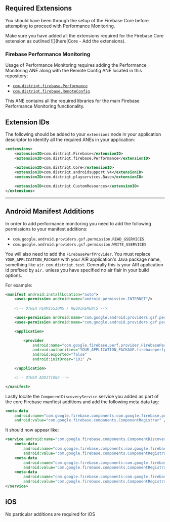 

## Required Extensions

You should have been through the setup of the Firebase Core before attempting to proceed with Performance Monitoring.

Make sure you have added all the extensions required for the Firebase Core extension as outlined ![](here|Core - Add the extensions).


### Firebase Performance Monitoring

Usage of Performance Monitoring requires adding the Performance Monitoring ANE along with the Remote Config ANE located in this repository:

- [`com.distriqt.firebase.Performance`](https://github.com/distriqt/ANE-Firebase/raw/master/lib/com.distriqt.firebase.Performance.ane)
- [`com.distriqt.firebase.RemoteConfig`](https://github.com/distriqt/ANE-Firebase/raw/master/lib/com.distriqt.firebase.RemoteConfig.ane)

This ANE contains all the required libraries for the main Firebase Performance Monitoring functionality.



## Extension IDs

The following should be added to your `extensions` node in your application descriptor to identify all the required ANEs in your application:

```xml
<extensions>
    <extensionID>com.distriqt.Firebase</extensionID>
    <extensionID>com.distriqt.firebase.Performance</extensionID>
	
    <extensionID>com.distriqt.Core</extensionID>
    <extensionID>com.distriqt.androidsupport.V4</extensionID>
    <extensionID>com.distriqt.playservices.Base</extensionID>

	<extensionID>com.distriqt.CustomResources</extensionID>
</extensions>
```




---

## Android Manifest Additions

In order to add performance monitoring you need to add the following permissions to 
your manifest additions:

- `com.google.android.providers.gsf.permission.READ_GSERVICES`
- `com.google.android.providers.gsf.permission.WRITE_GSERVICES`

You will also need to add the `FirebasePerfProvider`. You must replace `YOUR_APPLICATION_PACKAGE` with your 
AIR application's Java package name, something like `air.com.distriqt.test`.
Generally this is your AIR application id prefixed by `air.` unless you have specified no air flair in your build options.

For example:

```xml
<manifest android:installLocation="auto">
    <uses-permission android:name="android.permission.INTERNET"/>
    
    <!-- OTHER PERMISSIONS / REQUIREMENTS -->

    <uses-permission android:name="com.google.android.providers.gsf.permission.READ_GSERVICES" />
    <uses-permission android:name="com.google.android.providers.gsf.permission.WRITE_GSERVICES" />

    <application>

        <provider
            android:name="com.google.firebase.perf.provider.FirebasePerfProvider"
            android:authorities="YOUR_APPLICATION_PACKAGE.firebaseperfprovider"
            android:exported="false"
            android:initOrder="101" />

    </application>

    <!-- OTHER ADDITIONS -->

</manifest>
```


Lastly locate the `ComponentDiscoveryService` service you added as part of the core Firebase manfiest additions and add the following meta data tag:

```xml
<meta-data
    android:name="com.google.firebase.components:com.google.firebase.perf.component.FirebasePerfRegistrar"
    android:value="com.google.firebase.components.ComponentRegistrar" />
```

It should now appear like:

```xml
<service android:name="com.google.firebase.components.ComponentDiscoveryService" >
    <meta-data
        android:name="com.google.firebase.components:com.google.firebase.perf.component.FirebasePerfRegistrar"
        android:value="com.google.firebase.components.ComponentRegistrar" />
    <meta-data
        android:name="com.google.firebase.components:com.google.firebase.analytics.connector.internal.AnalyticsConnectorRegistrar"
        android:value="com.google.firebase.components.ComponentRegistrar" />
    <meta-data
        android:name="com.google.firebase.components:com.google.firebase.iid.Registrar"
        android:value="com.google.firebase.components.ComponentRegistrar" />
</service>
```




## iOS 

No particular additions are required for iOS





